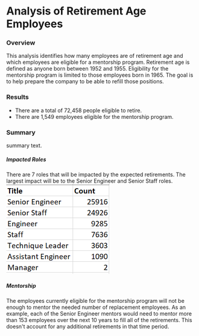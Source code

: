 # Analysis of Retirement Age Employees

### Overview
This analysis identifies how many employees are of retirement age and which employees are eligible for a mentorship program. Retirement age is defined as anyone born between 1952 and 1955. Eligibility for the mentorship program is limited to those employees born in 1965. The goal is to help prepare the company to be able to refill those positions.

### Results
* There are a total of 72,458 people eligible to retire.
* There are 1,549 employees eligible for the mentorship program.

### Summary
summary text.

##### Impacted Roles
There are 7 roles that will be impacted by the expected retirements. The largest impact will be to the Senior Engineer and Senior Staff roles.<br/>
<img src="https://github.com/xJeris/BC-Pewlett-Hackard-Analysis/blob/main/Images/retiring_count.png" />

##### Mentorship
The employees currently eligible for the mentorship program will not be enough to mentor the needed number of replacement employees. As an example, each of the Senior Engineer mentors would need to mentor more than 153 employees over the next 10 years to fill all of the retirements. This doesn't account for any additional retirements in that time period.<br/>

